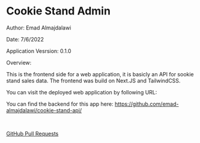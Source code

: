 # Cookie Stand Admin

Author: Emad Almajdalawi

Date: 7/6/2022

Application Vesrsion: 0.1.0

Overview:

This is the frontend side for a web application, it is basicly an API for sookie stand sales data. The frontend was build on Next.JS and TailwindCSS.

You can visit the deployed web application by following URL:

You can find the backend for this app here: <https://github.com/emad-almajdalawi/cookie-stand-api/>

<br>

[GitHub Pull Requests](https://github.com/emad-almajdalawi/cookie-stand-admin/pull/2)

